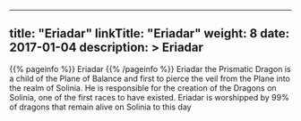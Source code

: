 
---
title: "Eriadar"
linkTitle: "Eriadar"
weight: 8
date: 2017-01-04
description: >
 Eriadar
---

{{% pageinfo %}}
Eriadar
{{% /pageinfo %}}
Eriadar the Prismatic Dragon is a child of the Plane of Balance and first to pierce the veil from the Plane into the realm of Solinia. He is responsible for the creation of the Dragons on Solinia, one of the first races to have existed. Eriadar is worshipped by 99% of dragons that remain alive on Solinia to this day
